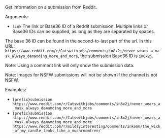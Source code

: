 Get information on a submission from Reddit.

Arguments:
* `link` The link or Base36 ID of a Reddit submission. Multiple links or Base36 IDs can be supplied, as long as they are separated by spaces.

The base 36 ID can be found in the second-to-last part of the url. In this URL: `https://www.reddit.com/r/Catswithjobs/comments/in8x2j/never_wears_a_mask_always_demanding_more_and_more`, the submission Base36 ID is `in8x2j`.

Note: Using a comment link will only show the submission data.

Note: Images for NSFW submissions will not be shown if the channel is not NSFW.

Examples:
* `{prefix}submission https://www.reddit.com/r/Catswithjobs/comments/in8x2j/never_wears_a_mask_always_demanding_more_and_more`
* `{prefix}submission https://www.reddit.com/r/Catswithjobs/comments/in8x2j/never_wears_a_mask_always_demanding_more_and_more https://www.reddit.com/r/mildlyinteresting/comments/ink6nn/the_wick_of_my_candle_looks_like_a_mushroomtree/`
